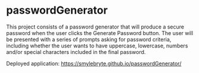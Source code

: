 # passwordGenerator

This project consists of a password generator that will produce a secure password when the user clicks the Generate Password button.  The user will be presented with a series of prompts asking for password criteria, including whether the user wants to have uppercase, lowercase, numbers and/or special characters included in the final password.

Deployed application: https://smylebryte.github.io/passwordGenerator/
